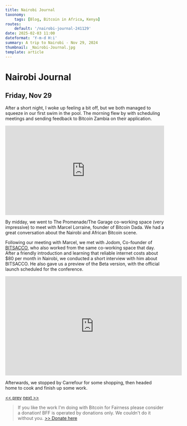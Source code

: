 ```yaml
---
title: Nairobi Journal
taxonomy:
    tags: [Blog, Bitcoin in Africa, Kenya]
routes:
    default: '/nairobi-journal-241129'
date: 2025-02-03 11:00
dateformat: 'Y-m-d H:i'
summary: A trip to Nairobi - Nov 29, 2024
thumbnail: _Nairobi-Journal.jpg
template: article
---
```


# Nairobi Journal

## Friday, Nov 29

After a short night, I woke up feeling a bit off, but we both managed to squeeze in our first swim in the pool. The morning flew by with scheduling meetings and sending feedback to Bitcoin Zambia on their application.

<div style="padding:56.25% 0 0 0;position:relative;"><iframe src="https://player.vimeo.com/video/1034579061?badge=0&amp;autopause=0&amp;player_id=0&amp;app_id=58479" frameborder="0" allow="autoplay; fullscreen; picture-in-picture; clipboard-write; encrypted-media" style="position:absolute;top:0;left:0;width:100%;height:100%;" title="241129-3-driving-buses"></iframe></div><script src="https://player.vimeo.com/api/player.js"></script>

By midday, we went to The Promenade/The Garage co-working space (very impressive) to meet with Marcel Lorraine, founder of Bitcoin Dada. We had a great conversation about the Nairobi and African Bitcoin scene. 

<div id="nostr-embed-note1gdl4m86jp8xf4wk85fnnyee5jdf6dpf7guc6dunarqpfxcuqkzhqgqldm3"></div><script>  !(function () {    const n=document.createElement('script');n.type='text/javascript';n.async=!0;n.src='https://cdn.jsdelivr.net/gh/nostrband/nostr-embed@0.1.16/dist/nostr-embed.js';    const options = {      showZaps: true,      showCopyAddr: false,      hideNostrich: true,      showFollowing: false,    };    n.onload=function () {      nostrEmbed.init(        'note1gdl4m86jp8xf4wk85fnnyee5jdf6dpf7guc6dunarqpfxcuqkzhqgqldm3',        '#nostr-embed-note1gdl4m86jp8xf4wk85fnnyee5jdf6dpf7guc6dunarqpfxcuqkzhqgqldm3',        '',        options      );    };const a=document.getElementsByTagName('script')[0];a.parentNode.insertBefore(n, a);  })();</script>

Following our meeting with Marcel, we met with Jodom, Co-founder of [BITSACCO](https://bitsacco.com/), who also worked from the same co-working space that day. After a friendly introduction and learning that reliable internet costs about $80 per month in Nairobi, we conducted a short interview with him about BITSACCO. He also gave us a preview of the Beta version, with the official launch scheduled for the conference.

<iframe width="560" height="315" src="https://www.youtube.com/embed/KwgaWqL08LA" title="YouTube video player" frameborder="0" allow="accelerometer; autoplay; clipboard-write; encrypted-media; gyroscope; picture-in-picture; web-share" allowfullscreen></iframe>

Afterwards, we stopped by Carrefour for some shopping, then headed home to cook and finish up some work.

[<< prev](/nairobi-journal-241128) [next >>](/nairobi-journal-241130)

> If you like the work I'm doing with Bitcoin for Fairness please consider a donation! BFF is operated by donations only. We couldn't do it without you. [>> Donate here](https://bffbtc.org/donate/)